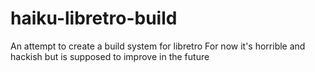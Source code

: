# haiku-libretro-build
An attempt to create a build system for libretro
For now it's horrible and hackish but is supposed to improve in the future
